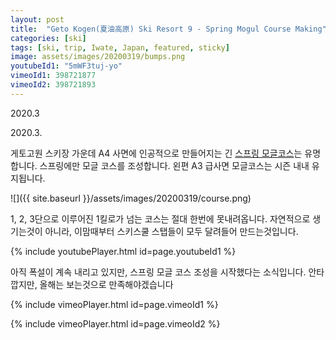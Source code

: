```yaml
---
layout: post
title:  "Geto Kogen(夏油高原) Ski Resort 9 - Spring Mogul Course Making"
categories: [ski]
tags: [ski, trip, Iwate, Japan, featured, sticky]
image: assets/images/20200319/bumps.png
youtubeId1: "5mWF3tuj-yo"
vimeoId1: 398721877
vimeoId2: 398721893
---
```


2020.3

2020.3.

게토고원 스키장 가운데 A4 사면에 인공적으로 만들어지는 긴 [스프링 모글코스][geto_mogul]는 유명합니다.
스프링에만 모글 코스를 조성합니다.
왼편 A3 급사면 모글코스는 시즌 내내 유지됩니다.

![]({{ site.baseurl }}/assets/images/20200319/course.png)

1, 2, 3단으로 이루어진 1킬로가 넘는 코스는 절대 한번에 못내려옵니다.
자연적으로 생기는것이 아니라, 이맘때부터 스키스쿨 스탭들이 모두 달려들어 만드는것입니다.

{% include youtubePlayer.html id=page.youtubeId1 %}


아직 폭설이 계속 내리고 있지만, 스프링 모글 코스 조성을 시작했다는 소식입니다.
안타깝지만, 올해는 보는것으로 만족해야겠습니다

{% include vimeoPlayer.html id=page.vimeoId1 %}

{% include vimeoPlayer.html id=page.vimeoId2 %}


[geto_mogul]: http://www.geto8.com/1course/bumps.html?fbclid=IwAR2cXg_nyHCfXsTvjizy6xbUvz9_R42bZ7ah2x8cPnYcGMQXB2iBaEfM_yM

